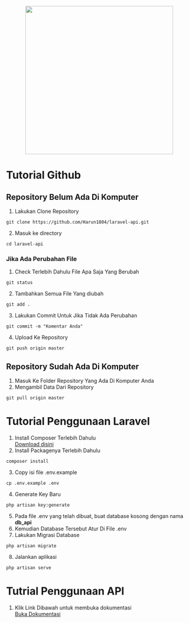 <p align="center"><a href="https://laravel.com" target="_blank"><img src="https://raw.githubusercontent.com/laravel/art/master/logo-lockup/5%20SVG/2%20CMYK/1%20Full%20Color/laravel-logolockup-cmyk-red.svg" width="400"></a></p>

# Tutorial Github

## Repository Belum Ada Di Komputer

1. Lakukan Clone Repository

```
git clone https://github.com/Harun1804/laravel-api.git
```

2. Masuk ke directory

```
cd laravel-api
```

### Jika Ada Perubahan File

1. Check Terlebih Dahulu File Apa Saja Yang Berubah

```
git status
```

2. Tambahkan Semua File Yang diubah

```
git add .
```

3. Lakukan Commit Untuk Jika Tidak Ada Perubahan

```
git commit -m "Komentar Anda"
```

4. Upload Ke Repository

```
git push origin master
```

## Repository Sudah Ada Di Komputer

1. Masuk Ke Folder Repository Yang Ada Di Komputer Anda
2. Mengambil Data Dari Repository

```
git pull origin master
```

# Tutorial Penggunaan Laravel

1. Install Composer Terlebih Dahulu <br>
[Download disini](https://getcomposer.org/download/)
2. Install Packagenya Terlebih Dahulu

```
composer install
```

3. Copy isi file .env.example

```
cp .env.example .env
```

4. Generate Key Baru

```
php artisan key:generate
```

5. Pada file .env yang telah dibuat, buat database kosong dengan nama **db_api**
6. Kemudian Database Tersebut Atur Di File .env
7. Lakukan Migrasi Database

```
php artisan migrate
```

8. Jalankan aplikasi

```
php artisan serve
```

# Tutrial Penggunaan API
1. Klik Link Dibawah untuk membuka dokumentasi <br>
[Buka Dokumentasi](https://documenter.getpostman.com/view/6505899/TVYF9zS5)
